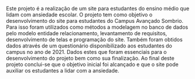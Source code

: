 Este projeto é a realização de um site para estudantes do ensino médio que 
lidam com ansiedade escolar. O projeto tem como objetivo o desenvolvimento do site 
para estudantes do Campus Avançado Sombrio. Para isso foram utilizados como 
métodos a modelagem no banco de dados pelo modelo entidade relacionamento, 
levantamento de requisitos, desenvolvimento de telas e programação do site. 
Também foram obtidos dados através de um questionário disponibilizado aos
estudantes do campus no ano de 2021. Dados estes que foram essenciais para o 
desenvolvimento do projeto bem como sua finalização. Ao final deste projeto conclui-se que o objetivo inicial foi alcançado e que o site pode auxiliar os estudantes a lidar 
com a ansiedade.
